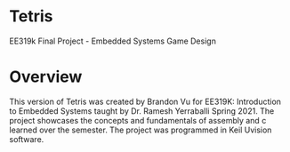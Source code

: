 # Tetris
EE319k Final Project - Embedded Systems Game Design


# Overview
This version of Tetris was created by Brandon Vu for EE319K: Introduction to Embedded Systems taught by Dr. Ramesh Yerraballi Spring 2021. The project showcases the concepts and fundamentals of assembly and c learned over the semester. The project was programmed in Keil Uvision software.

